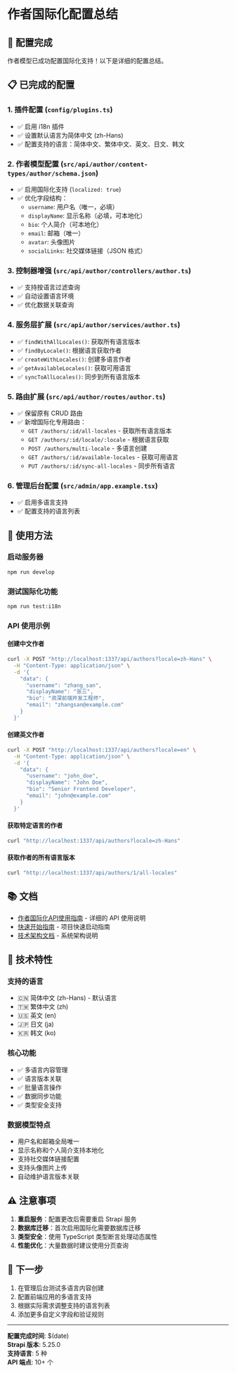 # 作者国际化配置总结

## 🎉 配置完成

作者模型已成功配置国际化支持！以下是详细的配置总结。

## 📋 已完成的配置

### 1. 插件配置 (`config/plugins.ts`)
- ✅ 启用 i18n 插件
- ✅ 设置默认语言为简体中文 (zh-Hans)
- ✅ 配置支持的语言：简体中文、繁体中文、英文、日文、韩文

### 2. 作者模型配置 (`src/api/author/content-types/author/schema.json`)
- ✅ 启用国际化支持 (`localized: true`)
- ✅ 优化字段结构：
  - `username`: 用户名（唯一，必填）
  - `displayName`: 显示名称（必填，可本地化）
  - `bio`: 个人简介（可本地化）
  - `email`: 邮箱（唯一）
  - `avatar`: 头像图片
  - `socialLinks`: 社交媒体链接（JSON 格式）

### 3. 控制器增强 (`src/api/author/controllers/author.ts`)
- ✅ 支持按语言过滤查询
- ✅ 自动设置语言环境
- ✅ 优化数据关联查询

### 4. 服务层扩展 (`src/api/author/services/author.ts`)
- ✅ `findWithAllLocales()`: 获取所有语言版本
- ✅ `findByLocale()`: 根据语言获取作者
- ✅ `createWithLocales()`: 创建多语言作者
- ✅ `getAvailableLocales()`: 获取可用语言
- ✅ `syncToAllLocales()`: 同步到所有语言版本

### 5. 路由扩展 (`src/api/author/routes/author.ts`)
- ✅ 保留原有 CRUD 路由
- ✅ 新增国际化专用路由：
  - `GET /authors/:id/all-locales` - 获取所有语言版本
  - `GET /authors/:id/locale/:locale` - 根据语言获取
  - `POST /authors/multi-locale` - 多语言创建
  - `GET /authors/:id/available-locales` - 获取可用语言
  - `PUT /authors/:id/sync-all-locales` - 同步所有语言

### 6. 管理后台配置 (`src/admin/app.example.tsx`)
- ✅ 启用多语言支持
- ✅ 配置支持的语言列表

## 🚀 使用方法

### 启动服务器
```bash
npm run develop
```

### 测试国际化功能
```bash
npm run test:i18n
```

### API 使用示例

#### 创建中文作者
```bash
curl -X POST "http://localhost:1337/api/authors?locale=zh-Hans" \
  -H "Content-Type: application/json" \
  -d '{
    "data": {
      "username": "zhang_san",
      "displayName": "张三",
      "bio": "资深前端开发工程师",
      "email": "zhangsan@example.com"
    }
  }'
```

#### 创建英文作者
```bash
curl -X POST "http://localhost:1337/api/authors?locale=en" \
  -H "Content-Type: application/json" \
  -d '{
    "data": {
      "username": "john_doe",
      "displayName": "John Doe",
      "bio": "Senior Frontend Developer",
      "email": "john@example.com"
    }
  }'
```

#### 获取特定语言的作者
```bash
curl "http://localhost:1337/api/authors?locale=zh-Hans"
```

#### 获取作者的所有语言版本
```bash
curl "http://localhost:1337/api/authors/1/all-locales"
```

## 📚 文档

- [作者国际化API使用指南](./作者国际化API使用指南.md) - 详细的 API 使用说明
- [快速开始指南](./快速开始.md) - 项目快速启动指南
- [技术架构文档](./技术架构.md) - 系统架构说明

## 🔧 技术特性

### 支持的语言
- 🇨🇳 简体中文 (zh-Hans) - 默认语言
- 🇹🇼 繁体中文 (zh)
- 🇺🇸 英文 (en)
- 🇯🇵 日文 (ja)
- 🇰🇷 韩文 (ko)

### 核心功能
- ✅ 多语言内容管理
- ✅ 语言版本关联
- ✅ 批量语言操作
- ✅ 数据同步功能
- ✅ 类型安全支持

### 数据模型特点
- 用户名和邮箱全局唯一
- 显示名称和个人简介支持本地化
- 支持社交媒体链接配置
- 支持头像图片上传
- 自动维护语言版本关联

## ⚠️ 注意事项

1. **重启服务**：配置更改后需要重启 Strapi 服务
2. **数据库迁移**：首次启用国际化需要数据库迁移
3. **类型安全**：使用 TypeScript 类型断言处理动态属性
4. **性能优化**：大量数据时建议使用分页查询

## 🎯 下一步

1. 在管理后台测试多语言内容创建
2. 配置前端应用的多语言支持
3. 根据实际需求调整支持的语言列表
4. 添加更多自定义字段和验证规则

---

**配置完成时间**: $(date)  
**Strapi 版本**: 5.25.0  
**支持语言**: 5 种  
**API 端点**: 10+ 个
